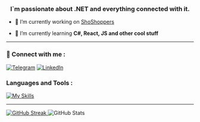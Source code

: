 <h3 align="center">I`m passionate about .NET and everything connected with it.</h3>

- 🔭 I’m currently working on [ShoShoppers](https://github.com/ShindQQ/ShoShoppers)

- 🌱 I’m currently learning **C#, React, JS and other cool stuff**

---

### :bell: Connect with me :
[![Telegram](https://img.shields.io/badge/telegram-2A8BD2?style=for-the-badge&logo=telegram&logoColor=white)](https://t.me/Shindd)
[![LinkedIn](https://img.shields.io/badge/linkedin-blue?style=for-the-badge&logo=linkedin&logoColor=white)](https://www.linkedin.com/in/denysfedorovshindqq/)

### Languages and Tools :

[![My Skills](https://skillicons.dev/icons?i=dotnet,cs,mysql,react,js,tailwind,docker,jenkins,nginx,git,linux&perline=3)](https://skillicons.dev)

----
[![GitHub Streak](http://github-readme-streak-stats.herokuapp.com?user=shindqq&theme=tokyonight&hide_border=true) ](https://git.io/streak-stats) 
![GitHub Stats](https://github-readme-stats.vercel.app/api?username=shindqq&show_icons=true&theme=tokyonight&hide_border=true)
